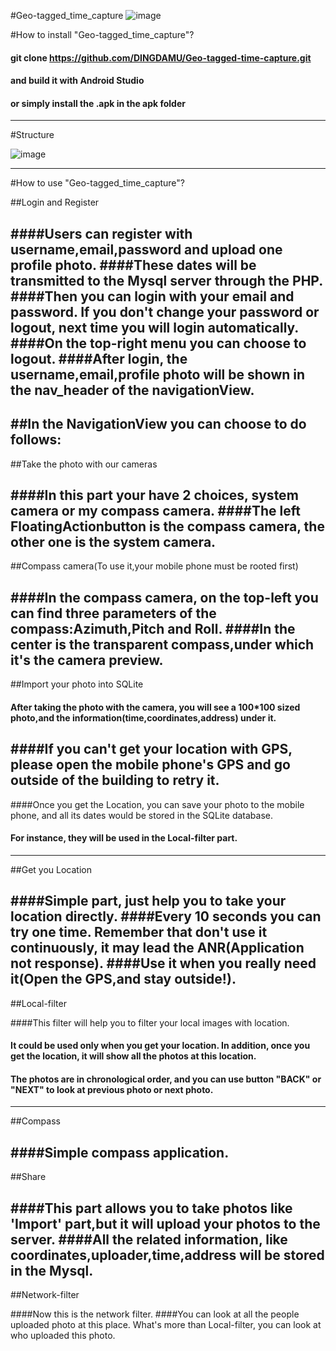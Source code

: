 #Geo-tagged_time_capture
![image](http://php-dingdamu.rhcloud.com/structure.png)


#How to install "Geo-tagged_time_capture"?

#### git clone https://github.com/DINGDAMU/Geo-tagged-time-capture.git
#### and build it with Android Studio
#### or simply install the .apk in the apk folder 

---

#Structure

![image](http://php-dingdamu.rhcloud.com/QQ20160530-0.png)

---



#How to use "Geo-tagged_time_capture"?

##Login and Register 
 
 
####Users can register with username,email,password and upload one profile photo. 
####These dates will be transmitted to the Mysql server through the PHP. 
####Then you can login with your email and password. If you don't change your password or logout, next time you will login automatically.
####On the top-right menu you can choose to logout.
####After login, the username,email,profile photo will be shown in the nav_header of the navigationView.
 ---
 
##In the NavigationView you can choose to do follows:
 ---
  

##Take the photo with our cameras



####In this part your have 2 choices, system camera or my compass camera. 
####The left FloatingActionbutton is the compass camera, the other one is the system camera. 
--- 

##Compass camera(To use it,your mobile phone must be rooted first)
 
 
####In the compass camera, on the top-left you can find three parameters of the compass:Azimuth,Pitch and Roll. 
####In the center is the transparent compass,under which it's the camera preview.
 ---

##Import your photo into SQLite

 
#### After taking the photo with the camera, you will see a 100*100 sized photo,and the information(time,coordinates,address) under it. 
####If you can't get your location with GPS, please open the mobile phone's GPS and go outside of the building to retry it.
---

####Once you get the Location, you can save your photo to the mobile phone, and all its dates would be stored in the SQLite database.
#### For instance, they will be used in the Local-filter part.

---

##Get you Location
 
 
####Simple part, just help you to take your location directly.
####Every 10 seconds you can try one time. Remember that don't use it continuously, it may lead the ANR(Application not response). 
####Use it when you really need it(Open the GPS,and stay outside!).
---

##Local-filter

 
####This filter will help you to filter your local images with location.
#### It could be used only when you get your location. In addition, once you get the location, it will show all the photos at this location.
#### The photos are in chronological order, and you can use button "BACK" or "NEXT" to look at previous  photo or next photo.
---
##Compass
 
 
####Simple compass application.
---
##Share
 
 
####This part allows you to take photos like 'Import' part,but it will upload your photos to the server. 
####All the related information, like coordinates,uploader,time,address will be stored in the Mysql.
---
##Network-filter

 
####Now this is the network filter.
####You can look at all the people uploaded photo at this place. What's more than Local-filter, you can look at who uploaded this photo.

 
 
